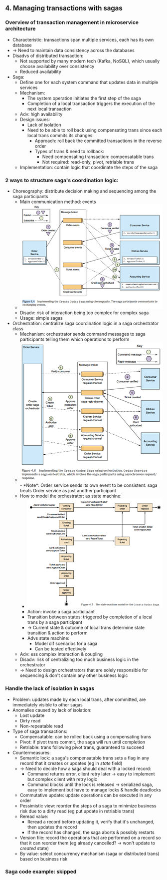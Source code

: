## 4. Managing transactions with sagas
### Overview of transaction management in microservice architecture
- Characteristic: transactions span multiple services, each has its own database
- -> Need to maintain data consistency across the databases
- Disadvs of distributed transaction:
  - Not supported by many modern tech (Kafka, NoSQL), which usually choose availability over consistency
  - Reduced availability
- Saga:
  - Define one for each system command that updates data in multiple services
  - Mechanism:
    - The system operation initiates the first step of the saga
    - Completion of a local transaction triggers the execution of the next local transaction
  - Adv: high availability
  - Design issues:
    - Lack of isolation
    - Need to be able to roll back using compensating trans since each local trans commits its changes:
      - Approach: roll back the committed transactions in the reverse order
      - Types of trans & need to rollback:
        - Need compensating transaction: compensatable trans
        - Not required: read-only, pivot, retriable trans
  - Implementation: contain logic that coordinate the steps of the saga
### 2 ways to structure saga's coordination logic:
- Choreography: distribute decision making and sequencing among the saga participants
  - Main communication method: events
  - <img src="../../resources/microservices-patterns/4.4.png" alt="drawing" width="500"/>
  - Disadv: risk of interaction being too complex for complex saga
  - Usage: simple sagas
- Orchestration: centralize saga coordination logic in a saga orchestrator class
  - Mechanism: orchestrator sends command messages to saga participants telling them which operations to perform
  - <img src="../../resources/microservices-patterns/4.6.png" alt="drawing" width="500"/>
    - *Note*: Order service sends its own event to be consistent: saga treats Order service as just another participant
  - How to model the orchestrator: as state machine:
    - <img src="../../resources/microservices-patterns/4.7.png" alt="drawing" width="500"/>
    - Action: invoke a saga participant
    - Transition between states: triggered by completion of a local trans by a saga participant
    - -> Current state & outcome of local trans determine state transition & action to perform
    - Advs state machine:
      - Model dif scenarios for a saga
      - Can be tested effectively
  - Adv: ess complex interaction & coupling
  - Disadv: risk of centralizing too much business logic in the orchestrator
  - -> Need to design orchestrators that are solely responsible for sequencing & don't contain any other business logic
### Handle the lack of isolation in sagas
- Problem: updates made by each local trans, after committed, are immediately visible to other sagas
- Anomalies caused by lack of isolation:
  - Lost update
  - Dirty read
  - Non-repeatable read
- Type of saga transactions:
  - Compensatable: can be rolled back using a compensating trans
  - Pivot: if pivot trans commit, the saga will run until completion
  - Retriable: trans following pivot trans, guaranteed to succeed
- Countermeasures:
  - Semantic lock: a saga's compensatable trans sets a flag in any record that it creates or updates (eg in *state* field)
  - -> Need to decide how a saga should deal with a locked record:
    - Command returns error, client retry later -> easy to implement but complex client with retry logic
    - Command blocks until the lock is released -> serialized saga, easy to implement but have to manage locks & handle deadlocks
  - Commutative update: update operations can be executed in any order
  - Pessimistic view: reorder the steps of a saga to minimize business risk due to a dirty read (eg put update in retriable trans)
  - Reread value:
    - Reread a record before updating it, verify that it's unchanged, then updates the record
    - If the record has changed, the saga aborts & possibly restarts
  - Version file: record the operations that are performed on a record so that it can reorder them (eg already cancelled? -> won't update to *created* state)
  - By value: select concurrency mechanism (saga or distributed trans) based on business risk
### Saga code example: skipped